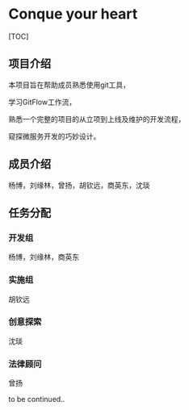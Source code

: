 # Conque your heart

[TOC]

## 项目介绍

本项目旨在帮助成员熟悉使用git工具，

学习GitFlow工作流，

熟悉一个完整的项目的从立项到上线及维护的开发流程，

窥探微服务开发的巧妙设计。





## 成员介绍

杨博，刘缘林，曾扬，胡钦远，商英东，沈琰



## 任务分配

### 开发组

杨博，刘缘林，商英东



### 实施组

胡钦远



### 创意探索

沈琰



### 法律顾问

曾扬


to be continued..






















